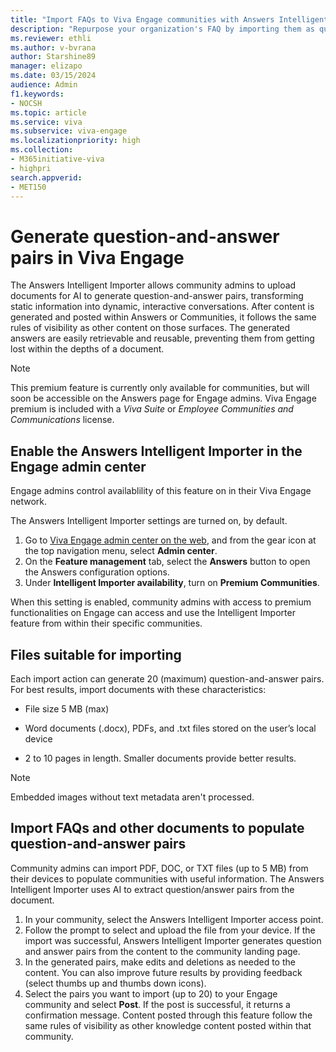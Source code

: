 ```yaml
---
title: "Import FAQs to Viva Engage communities with Answers Intelligent Importer"
description: "Repurpose your organization's FAQ by importing them as question/answer pairs in Viva Engage."
ms.reviewer: ethli
ms.author: v-bvrana
author: Starshine89
manager: elizapo
ms.date: 03/15/2024
audience: Admin
f1.keywords:
- NOCSH
ms.topic: article
ms.service: viva
ms.subservice: viva-engage
ms.localizationpriority: high
ms.collection:  
- M365initiative-viva
- highpri
search.appverid:
- MET150
---
```


# Generate question-and-answer pairs in Viva Engage

The Answers Intelligent Importer allows community admins to upload documents for AI to generate question-and-answer pairs, transforming static information into dynamic, interactive conversations. After content is generated and posted within Answers or Communities, it follows the same rules of visibility as other content on those surfaces. The generated answers are easily retrievable and reusable, preventing them from getting lost within the depths of a document.

>[!NOTE]
>This premium feature is currently only available for communities, but will soon be accessible on the Answers page for Engage admins. Viva Engage premium is included with a _Viva Suite_ or _Employee Communities and Communications_ license.  

## Enable the Answers Intelligent Importer in the Engage admin center

Engage admins control availablility of this feature on in their Viva Engage network.

The Answers Intelligent Importer settings are turned on, by default.

1. Go to [Viva Engage admin center on the web](http://engage.cloud.microsoft/main/admin), and from the gear icon at the top navigation menu, select **Admin center**.
1. On the **Feature management** tab, select the **Answers** button  to open the Answers configuration options.
1. Under **Intelligent Importer availability**, turn on **Premium Communities**.

When this setting is enabled, community admins with access to premium functionalities on Engage can access and use the Intelligent Importer feature from within their specific communities.  

## Files suitable for importing

Each import action can generate 20 (maximum) question-and-answer pairs. For best results, import documents with these characteristics:

- File size 5 MB (max)

- Word documents (.docx), PDFs, and .txt files stored on the user’s local device

- 2 to 10 pages in length. Smaller documents provide better results.

>[!NOTE]
>Embedded images without text metadata aren't processed. 


## Import FAQs and other documents to populate question-and-answer pairs

Community admins can import PDF, DOC, or TXT files (up to 5 MB) from their devices to populate communities with useful information. The Answers Intelligent Importer uses AI to extract question/answer pairs from the document.

1. In your community, select the Answers Intelligent Importer access point.
1. Follow the prompt to select and upload the file from your device. 
If the import was successful, Answers Intelligent Importer generates question and answer pairs from the content to the community landing page.
1. In the generated pairs, make edits and deletions as needed to the content. You can also improve future results by providing feedback (select thumbs up and thumbs down icons).
1. Select the pairs you want to import (up to 20) to your Engage community and select **Post**.
If the post is successful, it returns a confirmation message. 
Content posted through this feature follow the same rules of visibility as other knowledge content posted within that community.